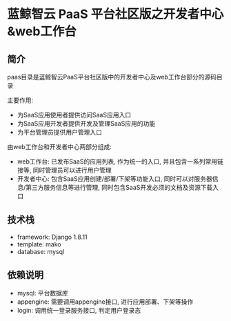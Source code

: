 # 蓝鲸智云 PaaS 平台社区版之开发者中心&web工作台

## 简介

paas目录是蓝鲸智云PaaS平台社区版中的开发者中心及web工作台部分的源码目录

主要作用:
- 为SaaS应用使用者提供访问SaaS应用入口
- 为SaaS应用开发者提供开发及管理SaaS应用的功能
- 为平台管理员提供用户管理入口

由web工作台和开发者中心两部分组成:

- web工作台: 已发布SaaS的应用列表, 作为统一的入口, 并且包含一系列常用链接等, 同时管理员可以进行用户管理
- 开发者中心: 包含SaaS应用创建/部署/下架等功能入口, 同时可以对服务器信息/第三方服务信息等进行管理, 同时包含SaaS开发必须的文档及资源下载入口

## 技术栈

- framework: Django 1.8.11
- template: mako
- database: mysql

## 依赖说明

- mysql: 平台数据库
- appengine: 需要调用appengine接口, 进行应用部署、下架等操作
- login: 调用统一登录服务接口, 判定用户登录态
